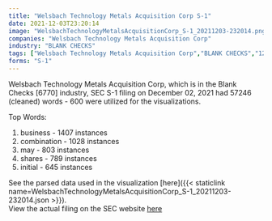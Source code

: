 ```yaml
---
title: "Welsbach Technology Metals Acquisition Corp S-1"
date: 2021-12-03T23:20:14
image: "WelsbachTechnologyMetalsAcquisitionCorp_S-1_20211203-232014.png"
companies: "Welsbach Technology Metals Acquisition Corp"
industry: "BLANK CHECKS"
tags: ["Welsbach Technology Metals Acquisition Corp","BLANK CHECKS","12-02-2021","S-1"]
forms: "S-1"
---
```

Welsbach Technology Metals Acquisition Corp, which is in the Blank Checks [6770] industry, SEC S-1 filing on December 02, 2021 had 57246 (cleaned) words - 600 were utilized for the visualizations.

Top Words:
1. business - 1407 instances
2. combination - 1028 instances
3. may - 803 instances
4. shares - 789 instances
5. initial - 645 instances


See the parsed data used in the visualization [here]({{< staticlink name=WelsbachTechnologyMetalsAcquisitionCorp_S-1_20211203-232014.json >}}).  
View the actual filing on the SEC website [here](https://www.sec.gov/Archives/edgar/data/1866226/0001213900-21-063150.txt)